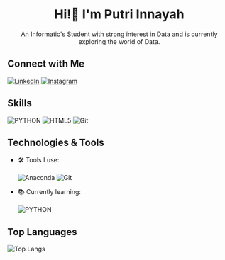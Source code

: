 <div align="center">
  <h1>Hi!👋 I'm Putri Innayah</h1>
  <p>An Informatic's Student with strong interest in Data and is currently exploring the world of Data.</p>
</div>

## Connect with Me
[![LinkedIn](https://img.shields.io/badge/LinkedIn-Connect-blue?style=for-the-badge&logo=linkedin&logoColor=white)](https://www.linkedin.com/in/putri-innayah)
[![Instagram](https://img.shields.io/badge/Instagram-Follow-red?style=for-the-badge&logo=instagram&logoColor=white)](https://www.instagram.com/innayahptr__/)

## Skills
![PYTHON](https://img.shields.io/badge/PYTHON-E34F26?style=for-the-badge&logo=python&logoColor=white)
![HTML5](https://img.shields.io/badge/HTML5-E34F26?style=for-the-badge&logo=html5&logoColor=white) 
![Git](https://img.shields.io/badge/Git-F05032?style=for-the-badge&logo=git&logoColor=white) 

## Technologies & Tools
- 🛠 Tools I use: <br/><br/>
![Anaconda](https://img.shields.io/badge/anaconda-007ACC?style=for-the-badge&logo=anaconda&logoColor=white) 
![Git](https://img.shields.io/badge/Git-F05032?style=for-the-badge&logo=git&logoColor=white) 

- 📚 Currently learning: <br/><br/>
![PYTHON](https://img.shields.io/badge/PYTHON-E34F26?style=for-the-badge&logo=python&logoColor=white) 

## Top Languages
<img src="https://github-readme-stats.vercel.app/api/top-langs/?username=innayahptr&layout=compact" alt="Top Langs"/>
